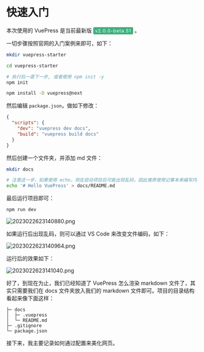 # 快速入门

本次使用的 VuePress 是当前最新版 <span style="background:#3eaf7c; color:#fff; padding: 2px 5px; border-radius: 3px;letter-spacing: 1px;font-size:12px">v2.0.0-beta.51</span> 。

一切步骤按照官网的入门案例来即可，如下：

```sh
mkdir vuepress-starter

cd vuepress-starter

# 执行后一直下一步, 或者使用 npm init -y
npm init

npm install -D vuepress@next
```
然后编辑 `package.json`，做如下修改：

```json
{
  "scripts": {
    "dev": "vuepress dev docs",
    "build": "vuepress build docs"
  }
}
```
然后创建一个文件夹，并添加 md 文件：
```sh
mkdir docs

# 注意这一步，如果使用 echo，则在启动项目后可能出现乱码，因此推荐使用记事本来编写内容
echo '# Hello VuePress' > docs/README.md
```
最后运行项目即可：
```sh
npm run dev
```
![2023022623140880.png](https://djfmdresources.oss-cn-hangzhou.aliyuncs.com/athena/2023-02-26/2023022623140880.png)

如果运行后出现乱码，则可以通过 VS Code 来改变文件编码，如下：

![2023022623140964.png](https://djfmdresources.oss-cn-hangzhou.aliyuncs.com/athena/2023-02-26/2023022623140964.png)

运行后的效果如下：

![2023022623141040.png](https://djfmdresources.oss-cn-hangzhou.aliyuncs.com/athena/2023-02-26/2023022623141040.png)

好了，到现在为止，我们已经知道了 VuePress 怎么渲染 markdown 文件了，其实只需要我们在 docs 文件夹放入我们的 markdown 文件即可。项目的目录结构看起来像下面这样：

```text
├─ docs
│  ├─ .vuepress
│  └─ README.md
├─ .gitignore
└─ package.json
```
接下来，我主要记录如何通过配置来美化网页。
